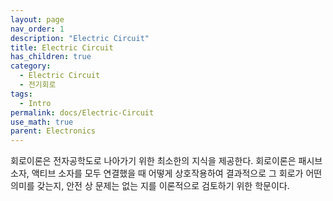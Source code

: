 ```yaml
---
layout: page
nav_order: 1
description: "Electric Circuit"
title: Electric Circuit
has_children: true
category: 
  - Electric Circuit
  - 전기회로
tags: 
  - Intro
permalink: docs/Electric-Circuit
use_math: true
parent: Electronics
---
```


회로이론은 전자공학도로 나아가기 위한 최소한의 지식을 제공한다. 회로이론은 패시브 소자, 액티브 소자를 모두 연결했을 때 어떻게 상호작용하여 결과적으로 그 회로가 어떤 의미를 갖는지, 안전 상 문제는 없는 지를 이론적으로 검토하기 위한 학문이다.
